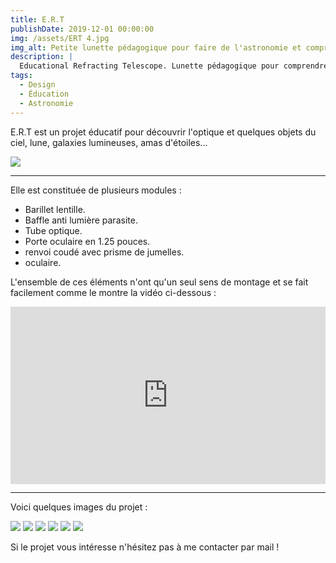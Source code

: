 ```yaml
---
title: E.R.T
publishDate: 2019-12-01 00:00:00
img: /assets/ERT 4.jpg
img_alt: Petite lunette pédagogique pour faire de l'astronomie et comprendre son fonctionne optique.
description: |
  Educational Refracting Telescope. Lunette pédagogique pour comprendre le fonctionnement optique.
tags:
  - Design
  - Éducation
  - Astronomie
---
```


E.R.T est un projet éducatif pour découvrir l'optique et quelques objets du ciel, lune, galaxies lumineuses, amas d'étoiles...

<img src="/assets/ERT 7.jpg">

---
Elle est constituée de plusieurs modules : 

- Barillet lentille.
- Baffle anti lumière parasite.
- Tube optique.
- Porte oculaire en 1.25 pouces.
- renvoi coudé avec prisme de jumelles.
- oculaire.

L'ensemble de ces éléments n'ont qu'un seul sens de montage et se fait facilement comme le montre la vidéo ci-dessous :
<div class="embedresize">
<div>
<iframe width="560" height="315" src="https://www.youtube.com/embed/GQQfFflsZY0?si=n0A6sX5l8ryyjEZE" title="YouTube video player" frameborder="0" allow="accelerometer; autoplay; clipboard-write; encrypted-media; gyroscope; picture-in-picture; web-share" referrerpolicy="strict-origin-when-cross-origin" allowfullscreen></iframe>
</div>
</div>

---

Voici quelques images du projet : 

<img src="/assets/ERT 3.jpg"> 
<img src="/assets/ERT.jpg">
<img src="/assets/ERT 2.jpg">
<img src="/assets/ERT 5.jpg">
<img src="/assets/ERT 6.jpg">
<img src="/assets/ERT 8.jpg">

Si le projet vous intéresse n'hésitez pas à me contacter par mail ! 



<style>
.embedresize {
max-width: 560px;
margin: auto;
}

.embedresize div {
position: relative;
height: 0;
padding-bottom: 56.25%;
}

.embedresize iframe {
position: absolute;
top: 0;
left: 0;
width: 100%;
height: 100%;
}

</style>